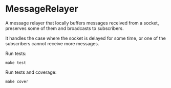 # MessageRelayer

A message relayer that locally buffers messages received from a socket, preserves some of them and broadcasts to subscribers.

It handles the case where the socket is delayed for some time, or one of the subscribers cannot receive more messages.

Run tests:

```
make test
```

Run tests and coverage:

```
make cover
```